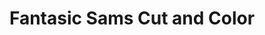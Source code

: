 ---
title: "Fantasic Sams Cut and Color"
url: /las-cruces/fantasic-sams-cut-and-color/
shop: Friseur
---